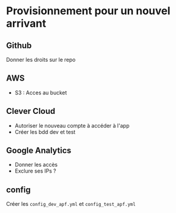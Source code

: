 # Provisionnement pour un nouvel arrivant

## Github
Donner les droits sur le repo

## AWS
* S3 : Acces au bucket

## Clever Cloud
* Autoriser le nouveau compte à accéder à l'app
* Créer les bdd dev et test

## Google Analytics
* Donner les accès
* Exclure ses IPs ?

## config
Créer les `config_dev_apf.yml` et `config_test_apf.yml`
